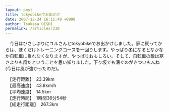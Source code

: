 ```yaml
---
layout: post
title: tokyobikeでお出かけ
date: 2007-12-24 16:11:49 +0900
author: Tsukasa OISHI
permalink: /articles/310
---
```



　今日はひさしぶりにユルさんとtokyobikeでお出かけしました。家に戻ってからは、ぼくだけトレーニングコースを一回りします。やっぱり冬になるとなかなか自転車に乗れなくなりますが、やっぱりおもしろい。そして、自転車の敵は寒さよりも風だということを思い知りました。下り坂でも漕ぐのがきついもんね(今日は風が強かったのだ)。  

　【走行距離】　23.39km  
　【最高速度】　43.8km/h  
　【平均速度】　14.5km  
　【走行時間】　1時間36分54秒  
　【総走行距離】　267.3km  

